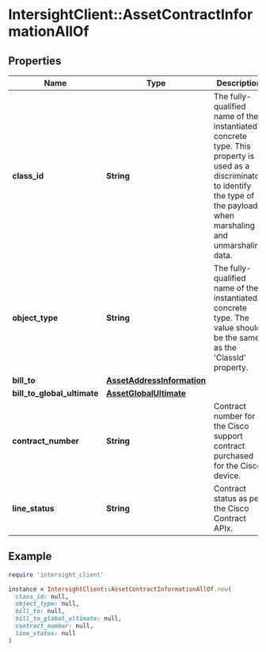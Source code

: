 # IntersightClient::AssetContractInformationAllOf

## Properties

| Name | Type | Description | Notes |
| ---- | ---- | ----------- | ----- |
| **class_id** | **String** | The fully-qualified name of the instantiated, concrete type. This property is used as a discriminator to identify the type of the payload when marshaling and unmarshaling data. | [default to &#39;asset.ContractInformation&#39;] |
| **object_type** | **String** | The fully-qualified name of the instantiated, concrete type. The value should be the same as the &#39;ClassId&#39; property. | [default to &#39;asset.ContractInformation&#39;] |
| **bill_to** | [**AssetAddressInformation**](AssetAddressInformation.md) |  | [optional] |
| **bill_to_global_ultimate** | [**AssetGlobalUltimate**](AssetGlobalUltimate.md) |  | [optional] |
| **contract_number** | **String** | Contract number for the Cisco support contract purchased for the Cisco device. | [optional][readonly] |
| **line_status** | **String** | Contract status as per the Cisco Contract APIx. | [optional][readonly] |

## Example

```ruby
require 'intersight_client'

instance = IntersightClient::AssetContractInformationAllOf.new(
  class_id: null,
  object_type: null,
  bill_to: null,
  bill_to_global_ultimate: null,
  contract_number: null,
  line_status: null
)
```

